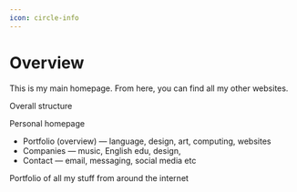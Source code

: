```yaml
---
icon: circle-info
---
```


# Overview

This is my main homepage. From here, you can find all my other websites.



Overall structure

Personal homepage

* Portfolio (overview) — language, design, art, computing, websites
* Companies — music, English edu, design,&#x20;
* Contact — email, messaging, social media etc&#x20;



Portfolio of all my stuff from around the internet
